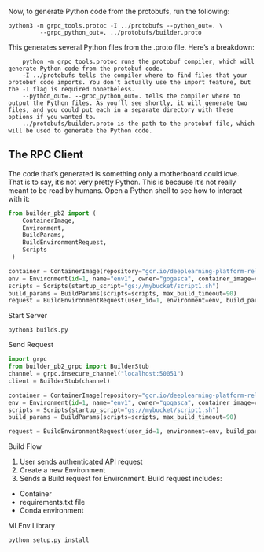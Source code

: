 
Now, to generate Python code from the protobufs, run the following:

```commandline
python3 -m grpc_tools.protoc -I ../protobufs --python_out=. \
         --grpc_python_out=. ../protobufs/builder.proto
```

This generates several Python files from the .proto file. Here’s a breakdown:

```commandline
    python -m grpc_tools.protoc runs the protobuf compiler, which will generate Python code from the protobuf code.
    -I ../protobufs tells the compiler where to find files that your protobuf code imports. You don’t actually use the import feature, but the -I flag is required nonetheless.
    --python_out=. --grpc_python_out=. tells the compiler where to output the Python files. As you’ll see shortly, it will generate two files, and you could put each in a separate directory with these options if you wanted to.
    ../protobufs/builder.proto is the path to the protobuf file, which will be used to generate the Python code.
```


## The RPC Client
The code that’s generated is something only a motherboard could love. That is to say, it’s not very pretty Python. This is because it’s not really meant to be read by humans. Open a Python shell to see how to interact with it:


```python
from builder_pb2 import (
    ContainerImage, 
    Environment, 
    BuildParams, 
    BuildEnvironmentRequest, 
    Scripts
 )

container = ContainerImage(repository="gcr.io/deeplearning-platform-release/tf-cpu", tag="latest")
env = Environment(id=1, name="env1", owner="gogasca", container_image=container)
scripts = Scripts(startup_script="gs://mybucket/script1.sh") 
build_params = BuildParams(scripts=scripts, max_build_timeout=90)
request = BuildEnvironmentRequest(user_id=1, environment=env, build_params=build_params)
```

Start Server

```commandline
python3 builds.py
```

Send Request

```python
import grpc
from builder_pb2_grpc import BuilderStub
channel = grpc.insecure_channel("localhost:50051")
client = BuilderStub(channel)

container = ContainerImage(repository="gcr.io/deeplearning-platform-release/tf-cpu", tag="latest")
env = Environment(id=1, name="env1", owner="gogasca", container_image=container)
scripts = Scripts(startup_script="gs://mybucket/script1.sh") 
build_params = BuildParams(scripts=scripts, max_build_timeout=90)

request = BuildEnvironmentRequest(user_id=1, environment=env, build_params=build_params)
```

Build Flow

1. User sends authenticated API request
2. Create a new Environment
3. Sends a Build request for Environment. Build request includes:
 - Container
 - requirements.txt file
 - Conda environment

MLEnv Library

```
python setup.py install
```